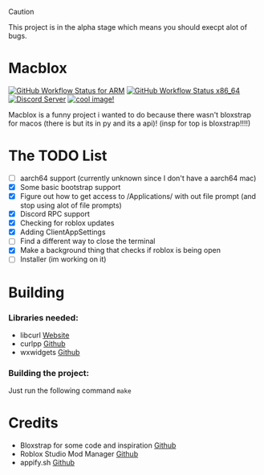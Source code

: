 > [!CAUTION]
> This project is in the alpha stage which means you should execpt alot of bugs.

# Macblox
[![GitHub Workflow Status for ARM](https://img.shields.io/github/actions/workflow/status/SomeRandomGuy45/MacBlox/arm.yml?branch=main&label=builds)](https://github.com/SomeRandomGuy45/MacBlox/actions)
[![GitHub Workflow Status x86_64](https://img.shields.io/github/actions/workflow/status/SomeRandomGuy45/MacBlox/x86_64.yml?branch=main&label=builds)](https://github.com/SomeRandomGuy45/MacBlox/actions)
[![Discord Server](https://img.shields.io/discord/1273371922226483342?logo=discord&logoColor=white&color=4d3dff)](https://discord.gg/veT7GWJQ6Q)
[![cool image!](https://img.shields.io/badge/macblox%20is%20cool-yes-8A2BE2)](https://tenor.com/view/pizza-pizza-rolls-pizza-roll-gif-26147512)

Macblox is a funny project i wanted to do because there wasn't bloxstrap for macos (there is but its in py and its a api)!
(insp for top is bloxstrap!!!!)

# The TODO List
- [ ] aarch64 support (currently unknown since I don't have a aarch64 mac)
- [x] Some basic bootstrap support
- [x] Figure out how to get access to /Applications/ with out file prompt (and stop using alot of file prompts)
- [x] Discord RPC support
- [x] Checking for roblox updates
- [x] Adding ClientAppSettings
- [ ] Find a different way to close the terminal
- [x] Make a background thing that checks if roblox is being open
- [ ] Installer (im working on it)

# Building
### Libraries needed:
* libcurl [Website](https://curl.se/libcurl/)
* curlpp [Github](https://github.com/jpbarrette/curlpp/)
* wxwidgets [Github](https://github.com/wxWidgets/wxWidgets)
### Building the project:
Just run the following command
``
make
``

# Credits
* Bloxstrap for some code and inspiration [Github](https://github.com/pizzaboxer/bloxstrap)
* Roblox Studio Mod Manager [Github](https://github.com/MaximumADHD/Roblox-Studio-Mod-Manager)
* appify.sh [Github](https://gist.github.com/advorak/1403124)